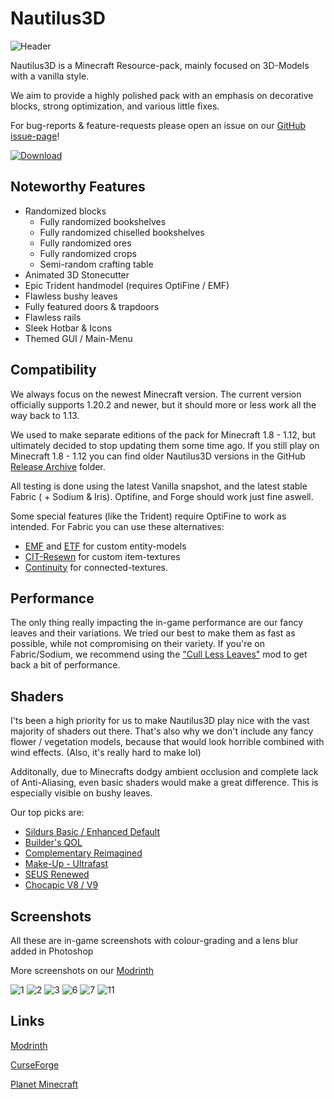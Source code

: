 # Nautilus3D

![Header](https://github.com/FabianMPunkt/Nautilus3D/assets/78741736/fab6db0b-e81f-45dd-ab8a-86c0cbf473c9)

Nautilus3D is a Minecraft Resource-pack, mainly focused on 3D-Models with a vanilla style.

We aim to provide a highly polished pack with an emphasis on decorative blocks, strong optimization, and various little fixes.

For bug-reports & feature-requests please open an issue on our [GitHub issue-page](https://github.com/FabianMPunkt/Nautilus3D/issues/new/choose "GitHub issue-page")!

[![Download](https://raw.githubusercontent.com/Prospector/badges/master/modrinth-badge-72h-padded.png)](https://modrinth.com/resourcepack/nautilus3d/versions)

## Noteworthy Features

- Randomized blocks
  - Fully randomized bookshelves
  - Fully randomized chiselled bookshelves
  - Fully randomized ores
  - Fully randomized crops
  - Semi-random crafting table
- Animated 3D Stonecutter
- Epic Trident handmodel (requires OptiFine / EMF)
- Flawless bushy leaves
- Fully featured doors & trapdoors
- Flawless rails
- Sleek Hotbar & Icons
- Themed GUI / Main-Menu


## Compatibility
We always focus on the newest Minecraft version. The current version officially supports 1.20.2 and newer, but it should more or less work all the way back to 1.13.

We used to make separate editions of the pack for Minecraft 1.8 - 1.12, but ultimately decided to stop updating them some time ago.
If you still play on Minecraft 1.8 - 1.12 you can find older Nautilus3D versions in the GitHub [Release Archive](https://github.com/FabianMPunkt/Nautilus3D-Files/tree/main/_ReleaseArchive) folder.

All testing is done using the latest Vanilla snapshot, and the latest stable Fabric ( + Sodium & Iris). Optifine, and Forge should work just fine aswell.

Some special features (like the Trident) require OptiFine to work as intended.
For Fabric you can use these alternatives:
 - [EMF](https://modrinth.com/mod/entity-model-features) and [ETF](https://modrinth.com/mod/entitytexturefeatures) for custom entity-models
 - [CIT-Resewn](https://modrinth.com/mod/cit-resewn) for custom item-textures
 - [Continuity](https://modrinth.com/mod/continuity) for connected-textures.


## Performance
The only thing really impacting the in-game performance are our fancy leaves and their variations. We tried our best to make them as fast as possible, while not compromising on their variety.
If you're on Fabric/Sodium, we recommend using the ["Cull Less Leaves"](https://modrinth.com/mod/cull-less-leaves) mod to get back a bit of performance.

## Shaders
I'ts been a high priority for us to make Nautilus3D play nice with the vast majority of shaders out there. That's also why we don't include any fancy flower / vegetation models, because that would look horrible combined with wind effects. (Also, it's really hard to make lol)

Additonally, due to Minecrafts dodgy ambient occlusion and complete lack of Anti-Aliasing, even basic shaders would make a great difference.
This is especially visible on bushy leaves.

Our top picks are:
- [Sildurs Basic / Enhanced Default](https://sildurs-shaders.github.io/downloads/)
- [Builder's QOL](https://modrinth.com/shader/builders-qol-shaders)
- [Complementary Reimagined](https://modrinth.com/shader/complementary-reimagined)
- [Make-Up - Ultrafast](https://modrinth.com/shader/makeup-ultra-fast-shaders)
- [SEUS Renewed](https://www.sonicether.com/seus/)
- [Chocapic V8 / V9](https://www.curseforge.com/minecraft/customization/chocapic13-shaders)

## Screenshots
All these are in-game screenshots with colour-grading and a lens blur added in Photoshop

More screenshots on our [Modrinth](https://modrinth.com/resourcepack/nautilus3d/gallery)


![1](https://github.com/FabianMPunkt/Nautilus3D/assets/78741736/ba7a2bac-2549-4f5b-acb2-112adf866904)
![2](https://github.com/FabianMPunkt/Nautilus3D/assets/78741736/662395c3-8cdf-43a7-9183-9147a42421fe)
![3](https://github.com/FabianMPunkt/Nautilus3D/assets/78741736/903c916a-2436-45fb-9cf2-57ad7617a5ba)
![6](https://github.com/FabianMPunkt/Nautilus3D/assets/78741736/a4142740-16af-4c30-9056-272f9882688f)
![7](https://github.com/FabianMPunkt/Nautilus3D/assets/78741736/a8a023fa-8c14-4d19-a26e-4deaafdb68c9)
![11](https://github.com/FabianMPunkt/Nautilus3D/assets/78741736/77418bc7-e789-40ba-8669-66e94e595eda)



## Links

[Modrinth](https://modrinth.com/resourcepack/nautilus3d)

[CurseForge](https://www.curseforge.com/minecraft/texture-packs/nautilus3d)

[Planet Minecraft](https://www.planetminecraft.com/texture-pack/nautilus-pack-3d/)


